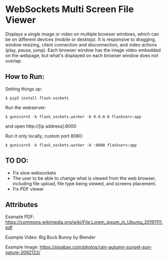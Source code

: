 # WebSockets Multi Screen File Viewer
Displays a single image or video on multiple browser windows, which can be on different devices (mobile or desktop). It is responsive to dragging, window resizing, client connection and disconnection, and video actions (play, pause, jump). Each browser window has the image video embedded on the webpage, but what's displayed on each browser window does not overlap

## How to Run:
Setting things up:

	$ pip3 install flask-sockets

Run the webserver:

	$ gunicorn3 -k flask_sockets.worker -b 0.0.0.0 flaskserv:app

and open http://[ip address]:8000

Run it only locally, custom port 8080:

	$ gunicorn3 -k flask_sockets.worker -b :8080 flaskserv:app

## TO DO:
- Fix slow websockets
- The user to be able to change what is viewed from the web browser, including file upload, file type being viewed, and screens placement.
- Fix PDF viewer

## Attributes
Example PDF: https://commons.wikimedia.org/wiki/File:Lorem_ipsum_in_Ubuntu_20191111.pdf

Example Video: Big Buck Bunny by Blender

Example Image: https://pixabay.com/photos/rain-autumn-sunset-sun-nature-2092122/ 
